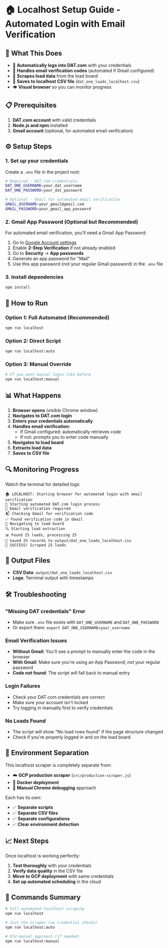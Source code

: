 # 🏠 Localhost Setup Guide - Automated Login with Email Verification

## 🎯 **What This Does**

- 🔐 **Automatically logs into DAT.com** with your credentials
- 📧 **Handles email verification codes** (automated if Gmail configured)
- 🚛 **Scrapes load data** from the load board
- 💾 **Saves to localhost CSV file** (`dat_one_loads_localhost.csv`)
- 👁️ **Visual browser** so you can monitor progress

## 📋 **Prerequisites**

1. **DAT.com account** with valid credentials
2. **Node.js and npm** installed
3. **Gmail account** (optional, for automated email verification)

## ⚙️ **Setup Steps**

### **1. Set up your credentials**

Create a `.env` file in the project root:

```bash
# Required - DAT.com credentials
DAT_ONE_USERNAME=your_dat_username
DAT_ONE_PASSWORD=your_dat_password

# Optional - Gmail for automated email verification
GMAIL_USERNAME=your_gmail@gmail.com
GMAIL_PASSWORD=your_gmail_app_password
```

### **2. Gmail App Password (Optional but Recommended)**

For automated email verification, you'll need a Gmail App Password:

1. Go to [Google Account settings](https://myaccount.google.com/)
2. Enable **2-Step Verification** if not already enabled
3. Go to **Security** → **App passwords**
4. Generate an app password for "Mail"
5. Use this app password (not your regular Gmail password) in the `.env` file

### **3. Install dependencies**

```bash
npm install
```

## 🚀 **How to Run**

### **Option 1: Full Automated (Recommended)**

```bash
npm run localhost
```

### **Option 2: Direct Script**

```bash
npm run localhost:auto
```

### **Option 3: Manual Override**

```bash
# If you want manual login like before
npm run localhost:manual
```

## 📊 **What Happens**

1. **Browser opens** (visible Chrome window)
2. **Navigates to DAT.com login**
3. **Enters your credentials automatically**
4. **Handles email verification:**
   - If Gmail configured: automatically retrieves code
   - If not: prompts you to enter code manually
5. **Navigates to load board**
6. **Extracts load data**
7. **Saves to CSV file**

## 🔍 **Monitoring Progress**

Watch the terminal for detailed logs:

```
🏠 LOCALHOST: Starting browser for automated login with email verification
🔐 Starting automated DAT.com login process
📧 Email verification required
📬 Checking Gmail for verification code
✅ Found verification code in Gmail
🚛 Navigating to load board
🔍 Starting load extraction
📊 Found 25 loads, processing 25
💾 Saved 25 records to output/dat_one_loads_localhost.csv
🎉 SUCCESS! Scraped 25 loads
```

## 📁 **Output Files**

- **CSV Data**: `output/dat_one_loads_localhost.csv`
- **Logs**: Terminal output with timestamps

## 🛠️ **Troubleshooting**

### **"Missing DAT credentials" Error**

- Make sure `.env` file exists with `DAT_ONE_USERNAME` and `DAT_ONE_PASSWORD`
- Or export them: `export DAT_ONE_USERNAME=your_username`

### **Email Verification Issues**

- **Without Gmail**: You'll see a prompt to manually enter the code in the browser
- **With Gmail**: Make sure you're using an App Password, not your regular password
- **Code not found**: The script will fall back to manual entry

### **Login Failures**

- Check your DAT.com credentials are correct
- Make sure your account isn't locked
- Try logging in manually first to verify credentials

### **No Loads Found**

- The script will show "No load rows found" if the page structure changed
- Check if you're properly logged in and on the load board

## 🔄 **Environment Separation**

This localhost scraper is completely separate from:

- ☁️ **GCP production scraper** (`src/production-scraper.js`)
- 🐳 **Docker deployment**
- 🔧 **Manual Chrome debugging** approach

Each has its own:

- ✅ **Separate scripts**
- ✅ **Separate CSV files**
- ✅ **Separate configurations**
- ✅ **Clear environment detection**

## 📈 **Next Steps**

Once localhost is working perfectly:

1. **Test thoroughly** with your credentials
2. **Verify data quality** in the CSV file
3. **Move to GCP deployment** with same credentials
4. **Set up automated scheduling** in the cloud

## 🎯 **Commands Summary**

```bash
# Full automated localhost scraping
npm run localhost

# Just the scraper (no credential checks)
npm run localhost:auto

# Old manual approach (if needed)
npm run localhost:manual
```

